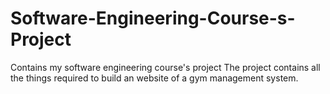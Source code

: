 # Software-Engineering-Course-s-Project
Contains my software engineering course's project
The project contains all the things required to build an website of a gym management system. 

